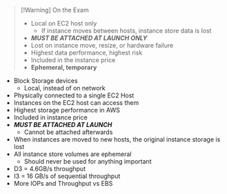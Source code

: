 >[!Warning] On the Exam
> - Local on EC2 host only
> 	- If instance moves between hosts, instance store data is lost
> - ***MUST BE ATTACHED AT LAUNCH ONLY***
> - Lost on instance move, resize, or hardware failure
> - Highest data performance, highest risk
> - Included in the instance price
> - **Ephemeral, temporary**

- Block Storage devices
	- Local, instead of on network
- Physically connected to a single EC2 Host
- Instances on the EC2 host can access them
- Highest storage performance in AWS
- Included in instance price
- ***MUST BE ATTACHED AT LAUNCH***
	- Cannot be attached afterwards
- When instances are moved to new hosts, the original instance storage is lost
- All instance store volumes are ephemeral
	- Should never be used for anything important
- D3 = 4.6GB/s throughput
- I3 = 16 GB/s of sequential throughput
- More IOPs and Throughput vs EBS
